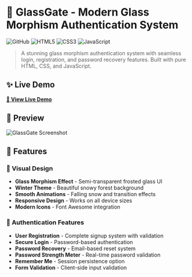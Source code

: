 # 🚪 GlassGate - Modern Glass Morphism Authentication System

![GitHub](https://img.shields.io/badge/GlassGate-Modern%20Auth-blue)
![HTML5](https://img.shields.io/badge/HTML5-E34F26?style=flat&logo=html5&logoColor=white)
![CSS3](https://img.shields.io/badge/CSS3-1572B6?style=flat&logo=css3&logoColor=white)
![JavaScript](https://img.shields.io/badge/JavaScript-F7DF1E?style=flat&logo=javascript&logoColor=black)

> A stunning glass morphism authentication system with seamless login, registration, and password recovery features. Built with pure HTML, CSS, and JavaScript.

## ✨ Live Demo
**[🔗 View Live Demo](https://drive.google.com/file/d/1NtPG_BvxbVLAPT27RRPac-mncVJMh4Qx/view?usp=sharing)**

## 🎥 Preview
![GlassGate Screenshot](https://drive.google.com/file/d/1VIeTBQw1D3DZ5vyFwbncBnTsVaRtFC0N/view?usp=sharing)

## 🌟 Features

### 🎨 **Visual Design**
- **Glass Morphism Effect** - Semi-transparent frosted glass UI
- **Winter Theme** - Beautiful snowy forest background
- **Smooth Animations** - Falling snow and transition effects
- **Responsive Design** - Works on all device sizes
- **Modern Icons** - Font Awesome integration

### 🔐 **Authentication Features**
- **User Registration** - Complete signup system with validation
- **Secure Login** - Password-based authentication
- **Password Recovery** - Email-based reset system
- **Password Strength Meter** - Real-time password validation
- **Remember Me** - Session persistence option
- **Form Validation** - Client-side input validation
